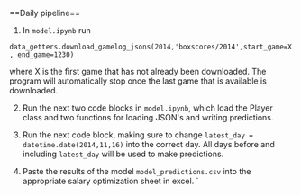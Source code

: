 ==Daily pipeline==

1. In `model.ipynb` run

`data_getters.download_gamelog_jsons(2014,'boxscores/2014',start_game=X, end_game=1230)`

where X is the first game that has not already been downloaded. The program will automatically stop once the last game that is available is downloaded.

2. Run the next two code blocks in `model.ipynb`, which load the Player class and two functions for loading JSON's and writing predictions.

3. Run the next code block, making sure to change `latest_day = datetime.date(2014,11,16)` into the correct day. All days before and including `latest_day` will be used to make predictions.

4. Paste the results of the model `model_predictions.csv` into the appropriate salary optimization sheet in excel.
`